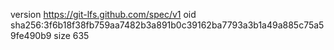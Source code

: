 version https://git-lfs.github.com/spec/v1
oid sha256:3f6b18f38fb759aa7482b3a891b0c39162ba7793a3b1a49a885c75a59fe490b9
size 635
